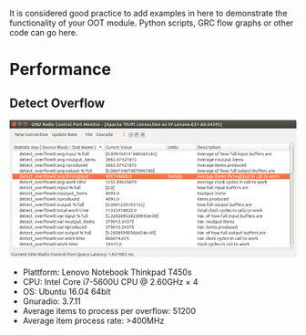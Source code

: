 It is considered good practice to add examples in here to demonstrate the
functionality of your OOT module. Python scripts, GRC flow graphs or other
code can go here.


# Performance

## Detect Overflow

![Detect overflow block performance @ Thinkpad T450s](overflowdetectionperformance-thinkpad450s-ubuntu16.04-overflowratio20e-6.png)

 * Plattform: Lenovo Notebook Thinkpad T450s
 * CPU: Intel Core i7-5600U CPU @ 2.60GHz × 4 
 * OS: Ubuntu 16.04 64bit
 * Gnuradio: 3.7.11
 * Average items to process per overflow: 51200
 * Average item process rate: >400MHz

